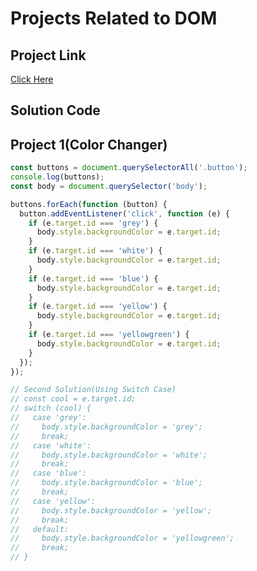 # Projects Related to DOM

## Project Link
[Click Here](https://stackblitz.com/edit/dom-project-chaiaurcode-upmzhg?file=1-colorChanger%2Fchaiaurcode.js)

## Solution Code
## Project 1(Color Changer) 

```javascript
const buttons = document.querySelectorAll('.button');
console.log(buttons);
const body = document.querySelector('body');

buttons.forEach(function (button) {
  button.addEventListener('click', function (e) {
    if (e.target.id === 'grey') {
      body.style.backgroundColor = e.target.id;
    }
    if (e.target.id === 'white') {
      body.style.backgroundColor = e.target.id;
    }
    if (e.target.id === 'blue') {
      body.style.backgroundColor = e.target.id;
    }
    if (e.target.id === 'yellow') {
      body.style.backgroundColor = e.target.id;
    }
    if (e.target.id === 'yellowgreen') {
      body.style.backgroundColor = e.target.id;
    }
  });
});

// Second Solution(Using Switch Case)
// const cool = e.target.id;
// switch (cool) {
//   case 'grey':
//     body.style.backgroundColor = 'grey';
//     break;
//   case 'white':
//     body.style.backgroundColor = 'white';
//     break;
//   case 'blue':
//     body.style.backgroundColor = 'blue';
//     break;
//   case 'yellow':
//     body.style.backgroundColor = 'yellow';
//     break;
//   default:
//     body.style.backgroundColor = 'yellowgreen';
//     break;
// }

```